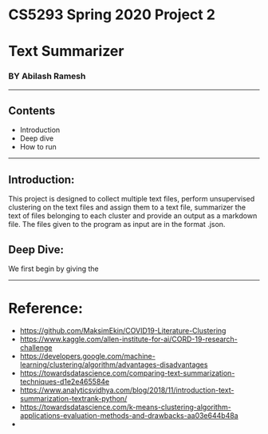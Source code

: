 # CS5293 Spring 2020 Project 2
# Text Summarizer
### BY Abilash Ramesh
-------
## Contents
* Introduction
* Deep dive
* How to run
-------
## Introduction:
This project is designed to collect multiple text files, perform unsupervised clustering on the text files and assign them to a text file, summarizer the text of files belonging to each cluster and provide an output as a markdown file. The files given to the program as input are in the format .json. 

## Deep Dive:
We first begin by giving the 





------
# Reference:
* https://github.com/MaksimEkin/COVID19-Literature-Clustering
* https://www.kaggle.com/allen-institute-for-ai/CORD-19-research-challenge
* https://developers.google.com/machine-learning/clustering/algorithm/advantages-disadvantages
* https://towardsdatascience.com/comparing-text-summarization-techniques-d1e2e465584e
* https://www.analyticsvidhya.com/blog/2018/11/introduction-text-summarization-textrank-python/
* https://towardsdatascience.com/k-means-clustering-algorithm-applications-evaluation-methods-and-drawbacks-aa03e644b48a
* 
